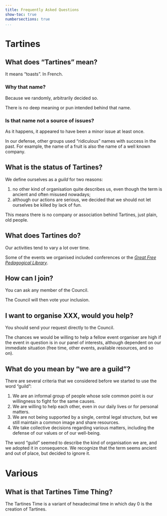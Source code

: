 ```yaml
---
title: Frequently Asked Questions
show-toc: true
numbersections: true
...
```


# Tartines

## What does “Tartines” mean?

It means “toasts”. In French.

### Why that name?

Because we randomly, arbitrarily decided so.

There is no deep meaning or pun intended behind that name.

### Is that name not a source of issues?

As it happens, it appeared to have been a minor issue at least once.

In our defense, other groups used “ridiculous” names with success in the past.
For example, the name of a fruit is also the name of a well known company.

## What is the status of Tartines?

We define ourselves as a *guild* for two reasons:

1. no other kind of organisation quite describes us, even though the term is ancient and often misused nowadays;
2. although our actions are serious, we decided that we should not let ourselves be killed by lack of fun.

This means there is no company or association behind Tartines, just plain, old people.

## What does Tartines do?

Our activities tend to vary a lot over time.

Some of the events we organised included conferences or the [<i>Great Free Pedagogical Library</i>](//projects.xhtml#GBPL).

## How can I join?

You can ask any member of the Council.

The Council will then vote your inclusion.

## I want to organise XXX, would you help?

You should send your request directly to the Council.

The chances we would be willing to help a fellow event organiser are high if the event in question is in our panel of interests, although dependent on our immediate situation (free time, other events, available resources, and so on).

## What do you mean by “we are a guild”?

There are several criteria that we considered before we started to use the word “guild”:

1. We are an informal group of people whose sole common point is our willingness to fight for the same causes.
2. We are willing to help each other, even in our daily lives or for personal matters.
3. We are not being supported by a single, central legal structure, but we still maintain a common image and share resources.
4. We take collective decisions regarding various matters, including the defense of our values or of our well-being.

The word “guild” seemed to describe the kind of organisation we are, and we adopted it in consequence.
We recognize that the term seems ancient and out of place, but decided to ignore it.

# Various

## What is that Tartines Time Thing?

The Tartines Time is a variant of hexadecimal time in which day 0 is the
creation of Tartines.

